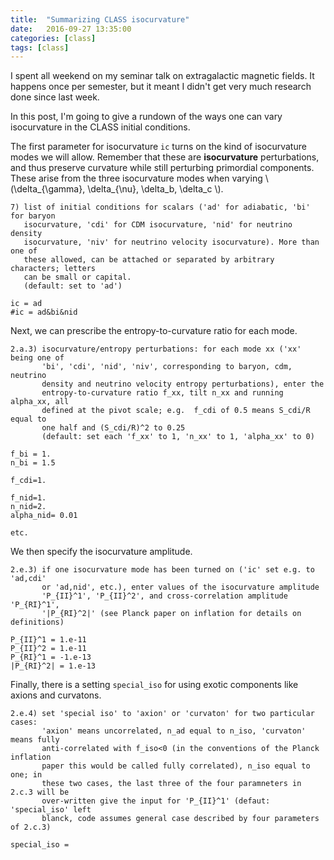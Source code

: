 ```yaml
---
title:  "Summarizing CLASS isocurvature"
date:   2016-09-27 13:35:00
categories: [class]
tags: [class]
---
```

I spent all weekend on my seminar talk on extragalactic magnetic fields. It happens once per semester, but it meant I didn't get very much research done since last week.

In this post, I'm going to give a rundown of the ways one can vary isocurvature in the CLASS initial conditions. 

The first parameter for isocurvature `ic` turns on the kind of isocurvature modes we will allow. Remember that these are **isocurvature** perturbations, and thus preserve curvature while still perturbing primordial components. These arise from the three isocurvature modes when varying \\(\delta_{\gamma}, \delta_{\nu}, \delta_b, \delta_c \\).


```
7) list of initial conditions for scalars ('ad' for adiabatic, 'bi' for baryon
   isocurvature, 'cdi' for CDM isocurvature, 'nid' for neutrino density
   isocurvature, 'niv' for neutrino velocity isocurvature). More than one of
   these allowed, can be attached or separated by arbitrary characters; letters
   can be small or capital.
   (default: set to 'ad')

ic = ad
#ic = ad&bi&nid
```

Next, we can prescribe the entropy-to-curvature ratio for each mode.

```
2.a.3) isocurvature/entropy perturbations: for each mode xx ('xx' being one of
       'bi', 'cdi', 'nid', 'niv', corresponding to baryon, cdm, neutrino
       density and neutrino velocity entropy perturbations), enter the
       entropy-to-curvature ratio f_xx, tilt n_xx and running alpha_xx, all
       defined at the pivot scale; e.g.  f_cdi of 0.5 means S_cdi/R equal to
       one half and (S_cdi/R)^2 to 0.25
       (default: set each 'f_xx' to 1, 'n_xx' to 1, 'alpha_xx' to 0)

f_bi = 1.
n_bi = 1.5

f_cdi=1.

f_nid=1.
n_nid=2.
alpha_nid= 0.01

etc.
```


We then specify the isocurvature amplitude.

```
2.e.3) if one isocurvature mode has been turned on ('ic' set e.g. to 'ad,cdi'
       or 'ad,nid', etc.), enter values of the isocurvature amplitude
       'P_{II}^1', 'P_{II}^2', and cross-correlation amplitude 'P_{RI}^1',
       '|P_{RI}^2|' (see Planck paper on inflation for details on definitions)

P_{II}^1 = 1.e-11
P_{II}^2 = 1.e-11
P_{RI}^1 = -1.e-13
|P_{RI}^2| = 1.e-13
```


Finally, there is a setting `special_iso` for using exotic components like axions and curvatons.

```
2.e.4) set 'special iso' to 'axion' or 'curvaton' for two particular cases:
       'axion' means uncorrelated, n_ad equal to n_iso, 'curvaton' means fully
       anti-correlated with f_iso<0 (in the conventions of the Planck inflation
       paper this would be called fully correlated), n_iso equal to one; in
       these two cases, the last three of the four paramneters in 2.c.3 will be
       over-written give the input for 'P_{II}^1' (defaut: 'special_iso' left
       blanck, code assumes general case described by four parameters of 2.c.3)

special_iso =
```

